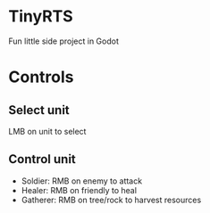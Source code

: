 # TinyRTS
Fun little side project in Godot

# Controls
## Select unit
LMB on unit to select

## Control unit
- Soldier: RMB on enemy to attack
- Healer: RMB on friendly to heal
- Gatherer: RMB on tree/rock to harvest resources
